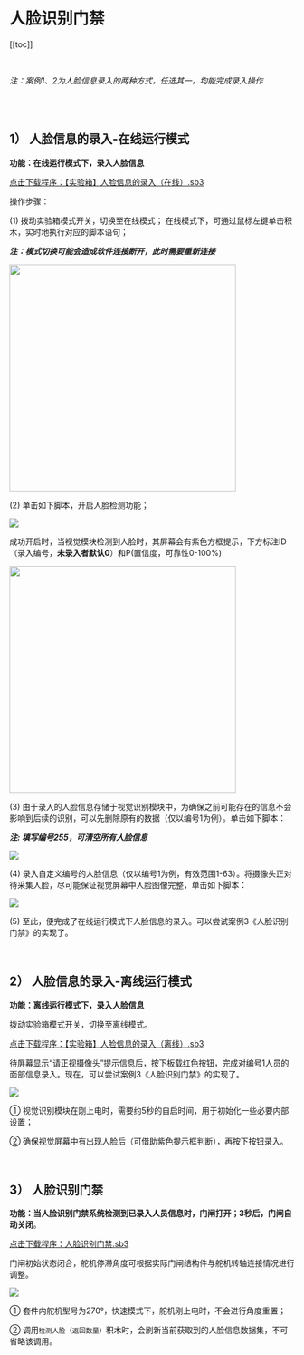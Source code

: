 # 人脸识别门禁 

[[toc]]

<br>

*注：案例1、2为人脸信息录入的两种方式，任选其一，均能完成录入操作*

<br>
<br>

## 1） 人脸信息的录入-在线运行模式

**功能：在线运行模式下，录入人脸信息**

<a href="/tutorial/starbox_sj/sb3/【实验箱】人脸信息的录入（在线）.sb3">点击下载程序：【实验箱】人脸信息的录入（在线）.sb3</a>

操作步骤：

(1)  拨动实验箱模式开关，切换至在线模式； 在线模式下，可通过鼠标左键单击积木，实时地执行对应的脚本语句；

***注：模式切换可能会造成软件连接断开，此时需要重新连接***

<img src="/images/docimg/微信图片_20250328095405.png" width=400>

<br>

(2)  单击如下脚本，开启人脸检测功能；

<img src="/images/docimg/image-20241008142152998.png">

成功开启时，当视觉模块检测到人脸时，其屏幕会有紫色方框提示，下方标注ID（录入编号，**未录入者默认0**）和P(置信度，可靠性0-100%)

<img src="/images/docimg/微信图片_20241210153249.jpg" width=400>

<br>

(3)  由于录入的人脸信息存储于视觉识别模块中，为确保之前可能存在的信息不会影响到后续的识别，可以先删除原有的数据（仅以编号1为例）。单击如下脚本：

***注: 填写编号255，可清空所有人脸信息***

<img src="/images/docimg/image-20241008142610878.png">

<br>

(4)  录入自定义编号的人脸信息（仅以编号1为例，有效范围1-63）。将摄像头正对待采集人脸，尽可能保证视觉屏幕中人脸图像完整，单击如下脚本：

<img src="/images/docimg/image-20241008142912799.png">

<br>

(5)  至此，便完成了在线运行模式下人脸信息的录入。可以尝试案例3《人脸识别门禁》的实现了。

<br>

## 2） 人脸信息的录入-离线运行模式

**功能：离线运行模式下，录入人脸信息**

拨动实验箱模式开关，切换至离线模式。

<a href="/tutorial/starbox_sj/sb3/【实验箱】人脸信息的录入（离线）.sb3">点击下载程序：【实验箱】人脸信息的录入（离线）.sb3</a>


待屏幕显示“请正视摄像头”提示信息后，按下板载红色按钮，完成对编号1人员的面部信息录入。现在，可以尝试案例3《人脸识别门禁》的实现了。

<img src="/images/docimg/Snipaste_2025-03-28_10-38-01.png">

① 视觉识别模块在刚上电时，需要约5秒的自启时间，用于初始化一些必要内部设置；

② 确保视觉屏幕中有出现人脸后（可借助紫色提示框判断），再按下按钮录入。

<br>

## 3） 人脸识别门禁

**功能：当人脸识别门禁系统检测到已录入人员信息时，门闸打开；3秒后，门闸自动关闭**。

<a href="/tutorial/starbox_sj/sb3/人脸识别门禁.sb3">点击下载程序：人脸识别门禁.sb3</a>


门闸初始状态闭合，舵机停滞角度可根据实际门闸结构件与舵机转轴连接情况进行调整。

<img src="/images/docimg/image-20241008142912799.png">

①  套件内舵机型号为270°，快速模式下，舵机刚上电时，不会进行角度重置；

②  调用`检测人脸（返回数量）`积木时，会刷新当前获取到的人脸信息数据集，不可省略该调用。